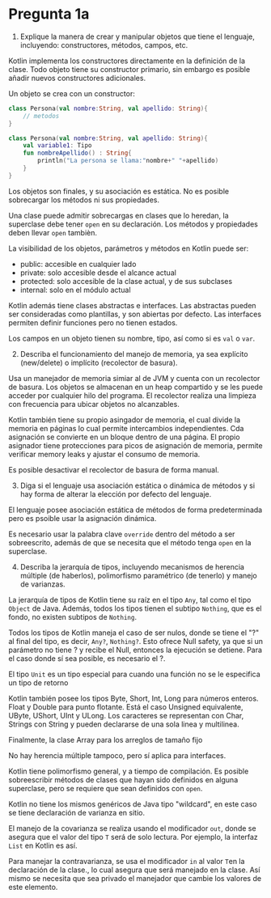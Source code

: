 # Pregunta 1a

1. Explique la manera de crear y manipular objetos que tiene el lenguaje, incluyendo: constructores, métodos, campos, etc. 

Kotlin implementa los constructores directamente en la definición de la clase. Todo objeto tiene su constructor primario, sin embargo es posible añadir nuevos constructores adicionales.

Un objeto se crea con un constructor:

```kotlin
class Persona(val nombre:String, val apellido: String){
    // metodos
}
```

```kotlin
class Persona(val nombre:String, val apellido: String){
    val variable1: Tipo
    fun nombreApellido() : String{
        println("La persona se llama:"nombre+" "+apellido)
    }
}
```
Los objetos son finales, y su asociación es estática. No es posible sobrecargar los métodos ni sus propiedades.

Una clase puede admitir sobrecargas en clases que lo heredan, la superclase debe tener `open` en su declaración. Los métodos y propiedades deben llevar `open` tambièn.

La visibilidad de los objetos, parámetros y métodos en Kotlin puede ser:
- public: accesible en cualquier lado
- private: solo accesible desde el alcance actual
- protected: solo accesible de la clase actual, y de sus subclases
- internal: solo en el módulo actual

Kotlin además tiene clases abstractas e interfaces. Las abstractas pueden ser consideradas como plantillas, y son abiertas por defecto. Las interfaces permiten definir funciones pero no tienen estados.

Los campos en un objeto tienen su nombre, tipo, así como si es `val` o `var`. 

2. Describa el funcionamiento del manejo de memoria, ya sea explícito (new/delete) o implícito (recolector de basura).

Usa un manejador de memoria simiar al de JVM y cuenta con un recolector de basura. Los objetos se almacenan en un heap compartido y se les puede acceder por cualquier hilo del programa. El recolector realiza una limpieza con frecuencia para ubicar objetos no alcanzables. 

Kotlin también tiene su propio asingador de memoria, el cual divide la memoria en páginas lo cual permite intercambios independientes. Cda asignación se convierte en un bloque dentro de una página. El propio asignador tiene protecciones para picos de asignación de memoria, permite verificar memory leaks y ajustar el consumo de memoria.

Es posible desactivar el recolector de basura de forma manual.

3. Diga si el lenguaje usa asociación estática o dinámica de métodos y si hay forma de alterar la elección por defecto del lenguaje.

El lenguaje posee asociación estática de métodos de forma predeterminada pero es psoible usar la asignación dinámica.

Es necesario usar la palabra clave `override` dentro del método a ser sobreescrito, además de que se necesita que el método tenga `open` en la superclase.

4. Describa la jerarquía de tipos, incluyendo mecanismos de herencia múltiple (de haberlos), polimorfismo paramétrico (de tenerlo) y manejo de varianzas.

La jerarquía de tipos de Kotlin tiene su raíz en el tipo `Any`, tal como el tipo `Object` de Java. Además, todos los tipos tienen el subtipo `Nothing`, que es el fondo, no existen subtipos de `Nothing`.

Todos los tipos de Kotlin maneja el caso de ser nulos, donde se tiene el "?" al final del tipo, es decir, `Any?`, `Nothing?`. Esto ofrece Null safety, ya que si un parámetro no tiene ? y recibe el Null, entonces la ejecución se detiene. Para el caso donde sí sea posible, es necesario el ?.

El tipo `Unit` es un tipo especial para cuando una función no se le especifica un tipo de retorno

Kotlin también posee los tipos Byte, Short, Int, Long para números enteros. Float y Double para punto flotante. Está el caso Unsigned equivalente, UByte, UShort, UInt y ULong. Los caracteres se representan con Char, Strings con String y pueden declararse de una sola linea y multilinea.

Finalmente, la clase Array para los arreglos de tamaño fijo

No hay herencia múltiple tampoco, pero sí aplica para interfaces.

Kotlin tiene polimorfismo general, y a tiempo de compilación. Es posible sobreescribir métodos de clases que hayan sido definidos en alguna superclase, pero se requiere que sean definidos con `open`.

Kotlin no tiene los mismos genéricos de Java tipo "wildcard", en este caso se tiene declaración de varianza en sitio.

El manejo de la covarianza se realiza usando el modificador `out`, donde se asegura que el valor del tipo `T` será de solo lectura. Por ejemplo, la interfaz `List` en Kotlin es así.

Para manejar la contravarianza, se usa el modificador `in` al valor `T`en la declaración de la clase., lo cual asegura que será manejado en la clase. Así mismo se necesita que sea privado el manejador que cambie los valores de este elemento.
